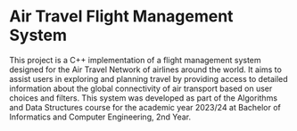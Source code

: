 # Air Travel Flight Management System

This project is a C++ implementation of a flight management system designed for the Air Travel Network of airlines around the world. It aims to assist users in exploring and planning travel by providing access to detailed information about the global connectivity of air transport based on user choices and filters. This system was developed as part of the Algorithms and Data Structures course for the academic year 2023/24 at Bachelor of Informatics and Computer Engineering, 2nd Year.
